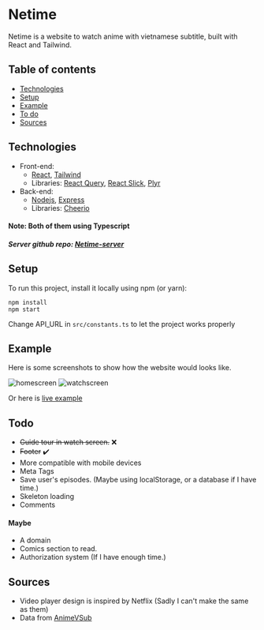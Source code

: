 # Netime

Netime is a website to watch anime with vietnamese subtitle, built with React and Tailwind.

## Table of contents

- [Technologies](#technologies)
- [Setup](#setup)
- [Example](#example)
- [To do](#todo)
- [Sources](#sources)

## Technologies

- Front-end:
  - [React](https://github.com/facebook/react), [Tailwind](https://github.com/tailwindlabs/tailwindcss)
  - Libraries: [React Query](https://github.com/tannerlinsley/react-query), [React Slick](https://github.com/akiran/react-slick), [Plyr](https://github.com/sampotts/plyr)
- Back-end:
  - [Nodejs](https://github.com/nodejs), [Express](https://github.com/expressjs/express)
  - Libraries: [Cheerio](https://github.com/cheeriojs/cheerio)

#### Note: Both of them using Typescript

##### Server github repo: [Netime-server](https://github.com/hoangvu12/Netime-server)

## Setup

To run this project, install it locally using npm (or yarn):

```
npm install
npm start
```

Change API_URL in `src/constants.ts` to let the project works properly

## Example

Here is some screenshots to show how the website would looks like.

![homescreen](https://user-images.githubusercontent.com/68330291/129450435-384fcb5e-490b-48b8-92a2-4679b98ea13d.png)
![watchscreen](https://user-images.githubusercontent.com/68330291/129450531-003515cb-49cc-4007-9bc0-ef36ddef2243.png)

Or here is [live example](https://netime.vercel.app)

## Todo

- <s>Guide tour in watch screen.</s> ❌
- <s>Footer</s> ✔️
- More compatible with mobile devices
- Meta Tags
- Save user's episodes. (Maybe using localStorage, or a database if I have time.)
- Skeleton loading
- Comments

#### Maybe

- A domain
- Comics section to read.
- Authorization system (If I have enough time.)

## Sources

- Video player design is inspired by Netflix (Sadly I can't make the same as them)
- Data from [AnimeVSub](https://animevietsub.tv)
